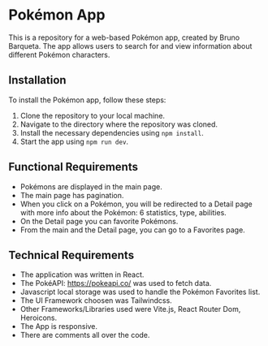 # Pokémon App

This is a repository for a web-based Pokémon app, created by Bruno Barqueta. The app allows users to search for and view information about different Pokémon characters.


## Installation

To install the Pokémon app, follow these steps:

1. Clone the repository to your local machine.
2. Navigate to the directory where the repository was cloned.
3. Install the necessary dependencies using `npm install`.
4. Start the app using `npm run dev`.


## Functional Requirements

- Pokémons are displayed in the main page.
- The main page has pagination.
- When you click on a Pokémon, you will be redirected to a Detail page with more info about the Pokémon: 6 statistics, type, abilities.
- On the Detail page you can favorite Pokémons.
- From the main and the Detail page, you can go to a Favorites page.


## Technical Requirements

- The application was written in React.
- The PokéAPI: https://pokeapi.co/ was used to fetch data.
- Javascript local storage was used to handle the Pokémon Favorites list.
- The UI Framework choosen was Tailwindcss.
- Other Frameworks/Libraries used were Vite.js, React Router Dom, Heroicons.
- The App is responsive.
- There are comments all over the code.
